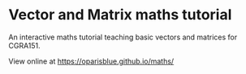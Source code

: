 # Vector and Matrix maths tutorial
An interactive maths tutorial teaching basic vectors and matrices for CGRA151.

View online at https://oparisblue.github.io/maths/
